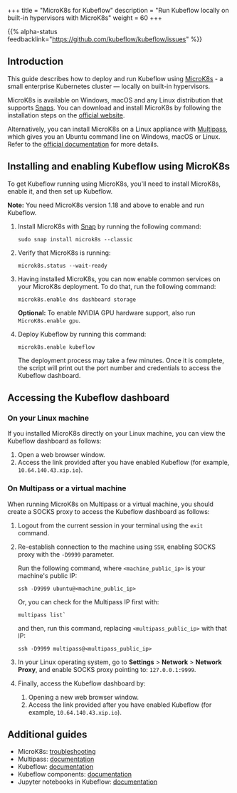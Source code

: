 +++
title = "MicroK8s for Kubeflow"
description = "Run Kubeflow locally on built-in hypervisors with MicroK8s" weight = 60
+++

{{% alpha-status feedbacklink="https://github.com/kubeflow/kubeflow/issues" %}}

## Introduction

This guide describes how to deploy and run Kubeflow using
[MicroK8s](https://microk8s.io/) - a small enterprise Kubernetes cluster —
locally on built-in hypervisors.

MicroK8s is available on Windows, macOS and any Linux distribution that supports
[Snaps](https://snapcraft.io/). You can download and install MicroK8s by
following the installation steps on the [official
website](https://microk8s.io/).

Alternatively, you can install MicroK8s on a Linux appliance with
[Multipass](https://multipass.run/), which gives you an Ubuntu command line on
Windows, macOS or Linux. Refer to the [official
documentation](https://multipass.run/docs) for more details.


## Installing and enabling Kubeflow using MicroK8s

To get Kubeflow running using MicroK8s, you'll need to install MicroK8s, enable
it, and then set up Kubeflow.

**Note:** You need MicroK8s version 1.18 and above to enable and run Kubeflow.

1. Install MicroK8s with [Snap](https://snapcraft.io/) by running the following
   command:

    ```
    sudo snap install microk8s --classic
    ```

2. Verify that MicroK8s is running:

    ```
    microk8s.status --wait-ready
    ```

3. Having installed MicroK8s, you can now enable common services on your
   MicroK8s deployment. To do that, run the following command:

    ```
    microk8s.enable dns dashboard storage
    ```

    **Optional:** To enable NVIDIA GPU hardware support, also run
    `MicroK8s.enable gpu`.

4. Deploy Kubeflow by running this command:

    ```
    microk8s.enable kubeflow
    ```

    The deployment process may take a few minutes. Once it is complete, the
    script will print out the port number and credentials to access the Kubeflow
    dashboard.

## Accessing the Kubeflow dashboard

### On your Linux machine

If you installed MicroK8s directly on your Linux machine, you can view the
Kubeflow dashboard as follows:

1. Open a web browser window.
2. Access the link provided after you have enabled Kubeflow (for example,
   `10.64.140.43.xip.io`).

### On Multipass or a virtual machine

When running MicroK8s on Multipass or a virtual machine, you should create a
SOCKS proxy to access the Kubeflow dashboard as follows:

1. Logout from the current session in your terminal using the `exit` command.

2. Re-establish connection to the machine using `SSH`, enabling SOCKS proxy with
   the `-D9999` parameter.

    Run the following command, where `<machine_public_ip>` is your machine's
    public IP:

    ```
    ssh -D9999 ubuntu@<machine_public_ip>
    ```

    Or, you can check for the Multipass IP first with:

    ```
    multipass list`
    ```

    and then, run this command, replacing `<multipass_public_ip>` with that IP:
    ```
    ssh -D9999 multipass@<multipass_public_ip>
    ```

3. In your Linux operating system, go to **Settings** > **Network** > **Network
   Proxy**, and enable SOCKS proxy pointing to: `127.0.0.1:9999`.

4. Finally, access the Kubeflow dashboard by:
    1. Opening a new web browser window.
    2. Access the link provided after you have enabled Kubeflow (for example,
       `10.64.140.43.xip.io`).

## Additional guides

* MicroK8s: [troubleshooting](https://MicroK8s.io/docs/troubleshooting)
* Multipass: [documentation](https://multipass.run/docs)
* Kubeflow: [documentation](/docs/)
* Kubeflow components: [documentation](/docs/components/)
* Jupyter notebooks in Kubeflow: [documentation](/docs/notebooks/)
